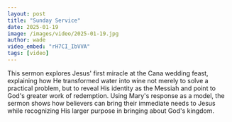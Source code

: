 ```yaml
---
layout: post
title: "Sunday Service"
date: 2025-01-19
image: /images/video/2025-01-19.jpg
author: wade
video_embed: "rH7CI_IbVVA"
tags: [video]
---
```


This sermon explores Jesus' first miracle at the Cana wedding feast, explaining how He transformed water into wine not merely to solve a practical problem, but to reveal His identity as the Messiah and point to God's greater work of redemption. Using Mary's response as a model, the sermon shows how believers can bring their immediate needs to Jesus while recognizing His larger purpose in bringing about God's kingdom.
